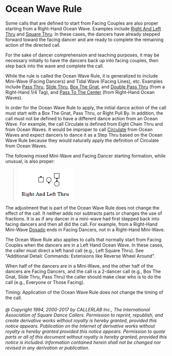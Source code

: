 
# Ocean Wave Rule

Some calls that are defined to start from Facing Couples are
also proper starting from a Right-Hand Ocean Wave. Examples
include [Right And Left Thru](../b1/right_and_left_thru.md)
and [Square Thru](../b1/square_thru.md). In these cases, the
dancers have already stepped forward toward the facing dancer and
are ready to complete the remaining action of the directed call.

For the sake of dancer comprehension and teaching purposes,
it may be necessary initially to have the dancers back up into
facing couples, then step back into the wave and complete the
call.

While the rule is called the Ocean Wave Rule, it is
generalized to include Mini-Wave (Facing Dancers) and Tidal Wave
(Facing Lines), etc. Examples include [Pass Thru](../b1/pass_thru.md),
[Slide Thru](../ms/slide_thru.md),
[Box The Gnat](box_the_gnat.md),
and [Double Pass Thru](double_pass_thru.md) (from a Right-Hand 1/4 Tag), and
[Pass To The Center](../ms/pass_to_the_center.md) (from Right-Hand Ocean Waves).

In order for the Ocean Wave Rule to apply, the initial dance
action of the call must start with a Box The Gnat, Pass Thru, or
Right Pull By. In addition, the call must not be defined to have a
different dance action from an Ocean Wave. For example, the call
Circulate is defined from Eight Chain Thru and from Ocean Waves.
It would be improper to call [Circulate](../b1/circulate.md)
from Ocean Waves and expect
dancers to dance it as a Step Thru based on the Ocean Wave Rule
because they would naturally apply the definition of Circulate
from Ocean Waves.

The following mixed Mini-Wave and Facing Dancer starting
formation, while unusual, is also proper:

> 
> ![alt](ocean_wave_rule.png)
> 

The adjustment that is part of the Ocean Wave Rule does not
change the effect of the call. It neither adds nor subtracts parts
or changes the use of fractions. It is as if any dancer in a
mini-wave had first stepped back into facing dancers and then all
did the call. For example, from a Right-Hand Mini-Wave
[Dosado](../b1/dosado.md) ends
in Facing Dancers, not in a Right-Hand Mini-Wave.

The Ocean Wave Rule also applies to calls that normally start
from Facing Couples when the dancers are in a Left Hand Ocean
Wave. In these cases, the caller must direct a left hand call
(e.g., Left Square Thru). See "Additional Detail: Commands:
Extensions like Reverse Wheel Around".

When half of the dancers are in a Mini-Wave, and the other
half of the dancers are Facing Dancers, and the call is a 2-dancer
call (e.g., Box The Gnat, Slide Thru, Pass Thru) the caller should
make clear who is to do the call (e.g., Everyone or Those Facing).

Timing: Application of the Ocean Wave Rule
does not change the timing of the call.

###### @ Copyright 1994, 2000-2017 by CALLERLAB Inc., The International Association of Square Dance Callers. Permission to reprint, republish, and create derivative works without royalty is hereby granted, provided this notice appears. Publication on the Internet of derivative works without royalty is hereby granted provided this notice appears. Permission to quote parts or all of this document without royalty is hereby granted, provided this notice is included. Information contained herein shall not be changed nor revised in any derivation or publication.

